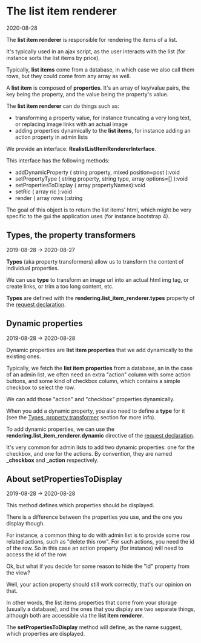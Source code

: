 The list item renderer
================
2020-08-28




The **list item renderer** is responsible for rendering the items of a list.

It's typically used in an ajax script, as the user interacts with the list (for instance sorts the list items by price). 



Typically, **list items** come from a database, in which case we also call them rows, but they could come from any array as well.

A **list item** is composed of **properties**.
It's an array of key/value pairs, the key being the property, and the value being the property's value.




The **list item renderer** can do things such as:
 
- transforming a property value, for instance truncating a very long text, or replacing image links with an actual image
- adding properties dynamically to the **list items**, for instance adding an action property in admin lists  



We provide an interface: **RealistListItemRendererInterface**.

This interface has the following methods:

- addDynamicProperty ( string property, mixed position=post ):void
- setPropertyType ( string property, string type, array options=[] ):void
- setPropertiesToDisplay ( array propertyNames):void
- setRic ( array ric ):void
- render  ( array rows ):string


The goal of this object is to return the list items' html, which might be very specific to the
gui the application uses (for instance bootstrap 4).



Types, the property transformers
----------
2019-08-28 -> 2020-08-27


**Types** (aka property transformers) allow us to transform the content of individual properties.

We can use **type** to transform an image url into an actual html img tag, or create links, or trim a too long content, etc.

**Types** are defined with the **rendering.list_item_renderer.types** property of the 
[request declaration](https://github.com/lingtalfi/Light_Realist/blob/master/doc/pages/request-declaration.md).
 
 




Dynamic properties
----------
2019-08-28 -> 2020-08-28


Dynamic properties are **list item properties** that we add dynamically to the existing ones.


Typically, we fetch the **list item properties** from a database, an in the case of an admin list,
we often need an extra "action" column with some action buttons,
and some kind of checkbox column, which contains a simple checkbox to select the row.

We can add those "action" and "checkbox" properties dynamically.


When you add a dynamic property, you also need to define a **type** for it (see the [Types, property transformer](#types-the-property-transformers)
section for more info).


To add dynamic properties, we can use the **rendering.list_item_renderer.dynamic** directive of the [request declaration](https://github.com/lingtalfi/Light_Realist/blob/master/doc/pages/request-declaration.md).



It's very common for admin lists to add two dynamic properties: one for the checkbox, and one for the actions.
By convention, they are named **_checkbox** and **_action** respectively.





About setPropertiesToDisplay
-------------
2019-08-28 -> 2020-08-28


This method defines which properties should be displayed. 

There is a difference between the properties you use, and the one you display though.

For instance, a common thing to do with admin list is to provide some row related actions, such as "delete this row".
For such actions, you need the id of the row.
So in this case an action property (for instance) will need to access the id of the row.
 
Ok, but what if you decide for some reason to hide the "id" property from the view?

Well, your action property should still work correctly, that's our opinion on that.
  
In other words, the list items properties that come from your storage (usually a database), and the ones that you display
 are two separate things, although both are accessible via the **list item renderer**.

The **setPropertiesToDisplay** method will define, as the name suggest, which properties are displayed.


   





 





